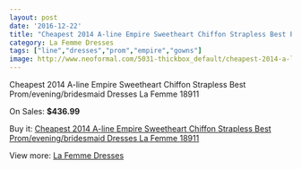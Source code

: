 ```yaml
---
layout: post
date: '2016-12-22'
title: "Cheapest 2014 A-line Empire Sweetheart Chiffon Strapless Best Prom/evening/bridesmaid Dresses La Femme 18911"
category: La Femme Dresses
tags: ["line","dresses","prom","empire","gowns"]
image: http://www.neoformal.com/5031-thickbox_default/cheapest-2014-a-line-empire-sweetheart-chiffon-strapless-best-prom-evening-bridesmaid-dresses-la-femme-18911.jpg
---
```

Cheapest 2014 A-line Empire Sweetheart Chiffon Strapless Best Prom/evening/bridesmaid Dresses La Femme 18911

On Sales: **$436.99**
<a href="https://www.neoformal.com/en/la-femme-dresses/1854-cheapest-2014-a-line-empire-sweetheart-chiffon-strapless-best-prom-evening-bridesmaid-dresses-la-femme-18911.html"><amp-img layout="responsive" width="600" height="600" src="//www.neoformal.com/5031-thickbox_default/cheapest-2014-a-line-empire-sweetheart-chiffon-strapless-best-prom-evening-bridesmaid-dresses-la-femme-18911.jpg" alt="Cheapest 2014 A-line Empire Sweetheart Chiffon Strapless Best Prom/evening/bridesmaid Dresses La Femme 18911 0" /></a>
<a href="https://www.neoformal.com/en/la-femme-dresses/1854-cheapest-2014-a-line-empire-sweetheart-chiffon-strapless-best-prom-evening-bridesmaid-dresses-la-femme-18911.html"><amp-img layout="responsive" width="600" height="600" src="//www.neoformal.com/5032-thickbox_default/cheapest-2014-a-line-empire-sweetheart-chiffon-strapless-best-prom-evening-bridesmaid-dresses-la-femme-18911.jpg" alt="Cheapest 2014 A-line Empire Sweetheart Chiffon Strapless Best Prom/evening/bridesmaid Dresses La Femme 18911 1" /></a>

Buy it: [Cheapest 2014 A-line Empire Sweetheart Chiffon Strapless Best Prom/evening/bridesmaid Dresses La Femme 18911](https://www.neoformal.com/en/la-femme-dresses/1854-cheapest-2014-a-line-empire-sweetheart-chiffon-strapless-best-prom-evening-bridesmaid-dresses-la-femme-18911.html "Cheapest 2014 A-line Empire Sweetheart Chiffon Strapless Best Prom/evening/bridesmaid Dresses La Femme 18911")

View more: [La Femme Dresses](https://www.neoformal.com/en/16-la-femme-dresses "La Femme Dresses")